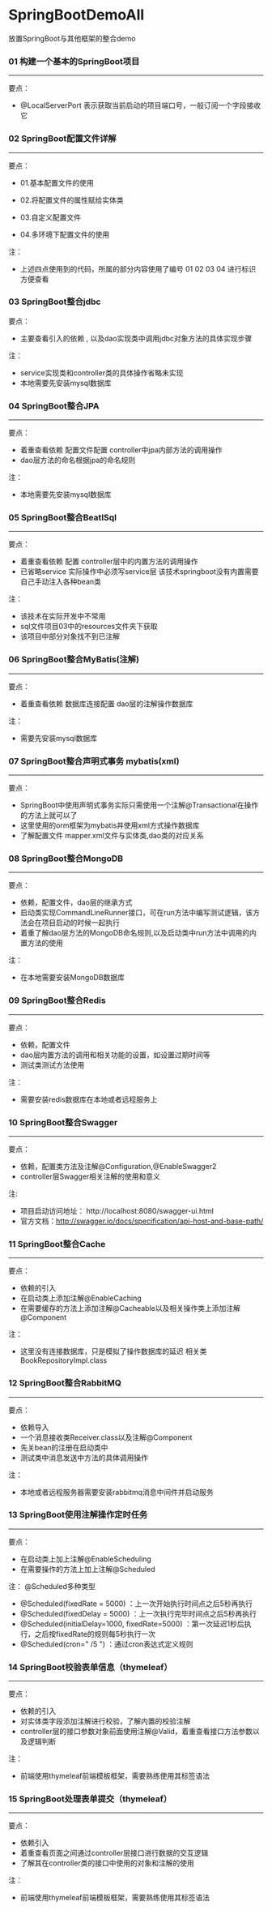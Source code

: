 # SpringBootDemoAll
放置SpringBoot与其他框架的整合demo

### 01 构建一个基本的SpringBoot项目
---
要点：
* @LocalServerPort 表示获取当前启动的项目端口号，一般订阅一个字段接收它

### 02 SpringBoot配置文件详解
---
要点：
* 01.基本配置文件的使用

* 02.将配置文件的属性赋给实体类

* 03.自定义配置文件

* 04.多环境下配置文件的使用

注：
* 上述四点使用到的代码，所属的部分内容使用了编号 01 02 03 04 进行标识  方便查看

### 03 SpringBoot整合jdbc
要点：
* 主要查看引入的依赖 , 以及dao实现类中调用jdbc对象方法的具体实现步骤

注：
* service实现类和controller类的具体操作省略未实现
* 本地需要先安装mysql数据库

### 04 SpringBoot整合JPA
---
要点：
* 着重查看依赖 配置文件配置 controller中jpa内部方法的调用操作
* dao层方法的命名根据jpa的命名规则

注：
* 本地需要先安装mysql数据库

### 05 SpringBoot整合BeatlSql
---
要点：
* 着重查看依赖 配置 controller层中的内置方法的调用操作  
* 已省略service 实际操作中必须写service层 该技术springboot没有内置需要自己手动注入各种bean类 

注：
* 该技术在实际开发中不常用
* sql文件项目03中的resources文件夹下获取
* 该项目中部分对象找不到已注解

### 06 SpringBoot整合MyBatis(注解)
---
要点：
* 着重查看依赖 数据库连接配置 dao层的注解操作数据库

注：
* 需要先安装mysql数据库

### 07 SpringBoot整合声明式事务 mybatis(xml)
---
要点：
* SpringBoot中使用声明式事务实际只需使用一个注解@Transactional在操作的方法上就可以了  
* 这里使用的orm框架为mybatis并使用xml方式操作数据库 
* 了解配置文件 mapper.xml文件与实体类,dao类的对应关系

### 08 SpringBoot整合MongoDB
---
要点：
* 依赖，配置文件，dao层的继承方式
* 启动类实现CommandLineRunner接口，可在run方法中编写测试逻辑，该方法会在项目启动的时候一起执行
* 着重了解dao层方法的MongoDB命名规则,以及启动类中run方法中调用的内置方法的使用

注：
* 在本地需要安装MongoDB数据库

### 09 SpringBoot整合Redis
---
要点：
* 依赖，配置文件
* dao层内置方法的调用和相关功能的设置，如设置过期时间等
* 测试类测试方法使用

注：
* 需要安装redis数据库在本地或者远程服务上

### 10 SpringBoot整合Swagger
---
要点：
* 依赖，配置类方法及注解@Configuration,@EnableSwagger2
* controller层Swagger相关注解的使用和意义

注:
* 项目启动访问地址： http://localhost:8080/swagger-ui.html
* 官方文档：http://swagger.io/docs/specification/api-host-and-base-path/

### 11 SpringBoot整合Cache
---
要点：
* 依赖的引入 
* 在启动类上添加注解@EnableCaching
* 在需要缓存的方法上添加注解@Cacheable以及相关操作类上添加注解@Component

注：
* 这里没有连接数据库，只是模拟了操作数据库的延迟 相关类BookRepositoryImpl.class

### 12 SpringBoot整合RabbitMQ
---
要点：
* 依赖导入
* 一个消息接收类Receiver.class以及注解@Component
* 先关bean的注册在启动类中
* 测试类中消息发送中方法的具体调用操作

注：
* 本地或者远程服务器需要安装rabbitmq消息中间件并启动服务

### 13 SpringBoot使用注解操作定时任务
---
要点：
* 在启动类上加上注解@EnableScheduling
* 在需要操作的方法上加上注解@Scheduled

注：
@Scheduled多种类型
* @Scheduled(fixedRate = 5000) ：上一次开始执行时间点之后5秒再执行
* @Scheduled(fixedDelay = 5000) ：上一次执行完毕时间点之后5秒再执行
* @Scheduled(initialDelay=1000, fixedRate=5000) ：第一次延迟1秒后执行，之后按fixedRate的规则每5秒执行一次
* @Scheduled(cron=" /5 ") ：通过cron表达式定义规则

### 14 SpringBoot校验表单信息（thymeleaf）
---
要点：
* 依赖的引入
* 对实体类字段添加注解进行校验，了解内置的校验注解
* controller层的接口参数对象前面使用注解@Valid，着重查看接口方法参数以及逻辑判断

注：
* 前端使用thymeleaf前端模板框架，需要熟练使用其标签语法

### 15 SpringBoot处理表单提交（thymeleaf）
---
要点：
* 依赖引入
* 着重查看页面之间通过controller层接口进行数据的交互逻辑
* 了解其在controller类的接口中使用的对象和注解的使用

注：
* 前端使用thymeleaf前端模板框架，需要熟练使用其标签语法
